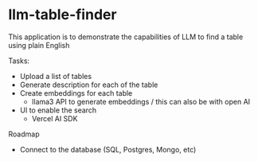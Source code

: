# llm-table-finder
This application is to demonstrate the capabilities of LLM to find a table using plain English


Tasks:

- Upload a list of tables
- Generate description for each of the table
- Create embeddings for each table
  - llama3 API to generate embeddings / this can also be with open AI
- UI to enable the search
  - Vercel AI SDK


Roadmap
- Connect to the database (SQL, Postgres, Mongo, etc)


